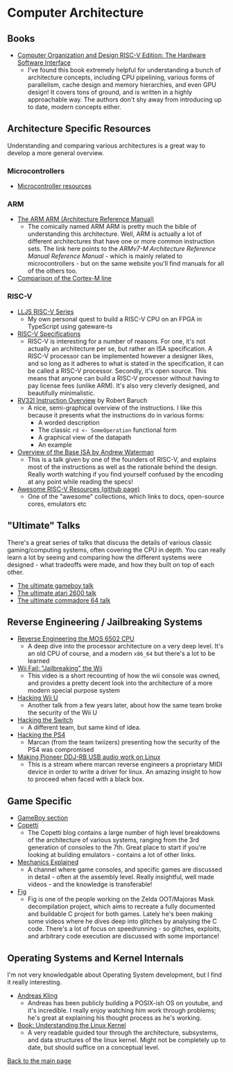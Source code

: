 # Computer Architecture

## Books

- [Computer Organization and Design RISC-V Edition: The Hardware Software Interface](https://www.amazon.co.uk/Computer-Organization-Design-RISC-V-Architecture/dp/0128122757/)
  - I've found this book extremely helpful for understanding a bunch of architecture concepts, including CPU pipelining, various forms of parallelism, cache design and memory hierarchies, and even GPU design! It covers tons of ground, and is written in a highly approachable way. The authors don't shy away from introducing up to date, modern concepts either.

## Architecture Specific Resources

Understanding and comparing various architectures is a great way to develop a more general overview.

### Microcontrollers

- [Microcontroller resources](./microcontrollers.md)

### ARM

- [The ARM ARM (Architecture Reference Manual)](https://developer.arm.com/documentation/#sort=relevancy&f:@navigationhierarchiesproducts=[Architectures,CPU%20Architecture,M-Profile,Armv7-M])
  - The comically named ARM ARM is pretty much the bible of understanding this architecture. Well, ARM is actually a lot of different architectures that have one or more common instruction sets. The link here points to the *ARMv7-M Architecture Reference Manual Reference Manual* - which is mainly related to microcontrollers - but on the same website you'll find manuals for all of the others too.
- [Comparison of the Cortex-M line](./cortex-m.md)

### RISC-V

- [LLJS RISC-V Series](https://www.youtube.com/playlist?list=PLP29wDx6QmW4sXTvFYgbHrLygqH8_oNEH)
  - My own personal quest to build a RISC-V CPU on an FPGA in TypeScript using gateware-ts
- [RISC-V Specifications](https://riscv.org/technical/specifications/)
  - RISC-V is interesting for a number of reasons. For one, it's not actually an architecture per se, but rather an ISA specification. A RISC-V processor can be implemented however a designer likes, and so long as it adheres to what is stated in the specification, it can be called a RISC-V processor. Secondly, it's open source. This means that anyone can build a RISC-V processor without having to pay license fees (unlike ARM). It's also very cleverly designed, and beautifully minimalistic.
- [RV32I Instruction Overview](https://raw.githubusercontent.com/RobertBaruch/lmarv/master/lmarv-1/riscv-instructions-book/instr.pdf) by Robert Baruch
  - A nice, semi-graphical overview of the instructions. I like this because it presents what the instructions do in various forms:
    - A worded description
    - The classic `rd <- SomeOperation` functional form
    - A graphical view of the datapath
    - An example
- [Overview of the Base ISA by Andrew Waterman](https://www.youtube.com/watch?v=XWuZSQ6lJlo)
  - This is a talk given by one of the founders of RISC-V, and explains most of the instructions as well as the rationale behind the design. Really worth watching if you find yourself confused by the encoding at any point while reading the specs!
- [Awesome RISC-V Resources (github page)](https://github.com/suryakantamangaraj/AwesomeRISC-VResources)
  - One of the "awesome" collections, which links to docs, open-source cores, emulators etc

## "Ultimate" Talks

There's a great series of talks that discuss the details of various classic gaming/computing systems, often covering the CPU in depth. You can really learn a lot by seeing and comparing how the different systems were designed - what tradeoffs were made, and how they built on top of each other.

- [The ultimate gameboy talk](https://www.youtube.com/watch?v=HyzD8pNlpwI)
- [The ultimate atari 2600 talk](https://www.youtube.com/watch?v=qvpwf50a48E)
- [The ultimate commadore 64 talk](https://www.youtube.com/watch?v=ZsRRCnque2E)

## Reverse Engineering / Jailbreaking Systems

- [Reverse Engineering the MOS 6502 CPU](https://www.youtube.com/watch?v=fWqBmmPQP40)
  - A deep dive into the processor architecture on a very deep level. It's an old CPU of course, and a modern `x86_64` but there's a lot to be learned
- [Wii Fail: "Jailbreaking" the Wii](https://www.youtube.com/watch?v=0rjaiNIc4W8)
  - This video is a short recounting of how the wii console was owned, and provides a pretty decent look into the architecture of a more modern special purpose system
- [Hacking Wii U](https://www.youtube.com/watch?v=oss_dwj-IkE)
  - Another talk from a few years later, about how the same team broke the security of the Wii U
- [Hacking the Switch](https://www.youtube.com/watch?v=Ec4NgWRE8ik)
  - A different team, but same kind of idea.
- [Hacking the PS4](https://www.youtube.com/watch?v=QMiubC6LdTA)
  - Marcan (from the team twiizers) presenting how the security of the PS4 was compromised
- [Making Pioneer DDJ-RB USB audio work on Linux](https://www.youtube.com/watch?v=cUVuTBH51GY)
  - This is a stream where marcan reverse engineers a proprietary MIDI device in order to write a driver for linux. An amazing insight to how to proceed when faced with a black box.

## Game Specific

- [GameBoy section](./gameboy.md)
- [Copetti](https://www.copetti.org/)
  - The Copetti blog contains a large number of high level breakdowns of the architecture of various systems, ranging from the 3rd generation of consoles to the 7th. Great place to start if you're looking at building emulators - contains a lot of other links.
- [Mechanics Explained](https://www.youtube.com/channel/UCwRqWnW5ZkVaP_lZF7caZ-g)
  - A channel where game consoles, and specific games are discussed in detail - often at the assembly level. Really insightful, well made videos - and the knowledge is transferable!
- [Fig](https://www.youtube.com/channel/UCHcxE9An6Lusrphb_Slmm1A)
  - Fig is one of the people working on the Zelda OOT/Majoras Mask decompilation project, which aims to recreate a fully documented and buildable C project for both games. Lately he's been making some videos where he dives deep into glitches by analysing the C code. There's a lot of focus on speedrunning - so glitches, exploits, and arbitrary code execution are discussed with some importance!

## Operating Systems and Kernel Internals

I'm not very knowledgable about Operating System development, but I find it really interesting. 

- [Andreas Kling](https://www.youtube.com/channel/UC3ts8coMP645hZw9JSD3pqQ)
  - Andreas has been publicly building a POSIX-ish OS on youtube, and it's incredible. I really enjoy watching him work through problems; he's great at explaining his thought process as he's working.
- [Book: Understanding the Linux Kernel](https://www.amazon.com/Understanding-Linux-Kernel-Third-Daniel/dp/0596005652) 
  - A very readable guided tour through the architecture, subsystems, and data structures of the linux kernel. Might not be completely up to date, but should suffice on a conceptual level.

[Back to the main page](./README.md)
